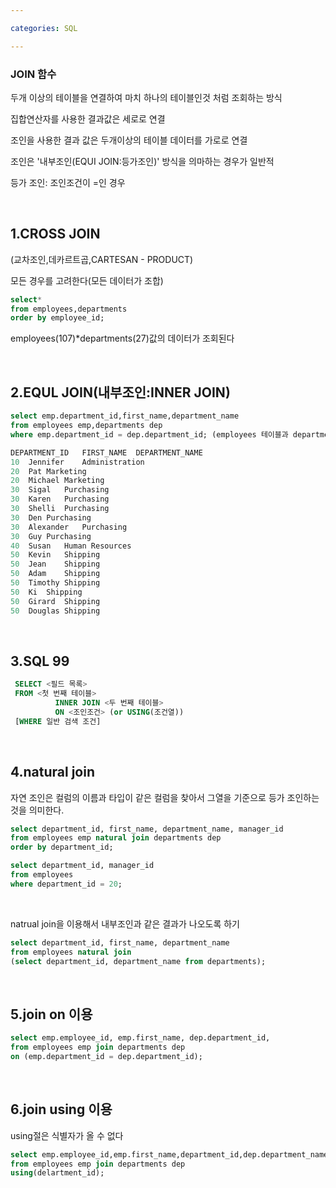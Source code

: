 ```yaml
---

categories: SQL

---
```



### JOIN 함수

두개 이상의 테이블을 연결하여 마치 하나의 테이블인것 처럼 조회하는 방식

집합연산자를 사용한 결과값은 세로로 연결

조인을 사용한 결과 값은 두개이상의 테이블 데이터를 가로로 연결

조인은 '내부조인(EQUI JOIN:등가조인)' 방식을 의마하는 경우가 일반적

등가 조인: 조인조건이 =인 경우

&nbsp;


1.CROSS JOIN
---

(교차조인,데카르트곱,CARTESAN - PRODUCT)

모든 경우를 고려한다(모든 데이터가 조합)
 
```sql
select*
from employees,departments
order by employee_id;

```
employees(107)*departments(27)값의 데이터가 조회된다


&nbsp;


2.EQUL JOIN(내부조인:INNER JOIN)
---

```sql
select emp.department_id,first_name,department_name
from employees emp,departments dep
where emp.department_id = dep.department_id; (employees 테이블과 department 테이블에 같은 컬럼)
```

```sql
DEPARTMENT_ID	FIRST_NAME	DEPARTMENT_NAME
10	Jennifer	Administration
20	Pat	Marketing
20	Michael	Marketing
30	Sigal	Purchasing
30	Karen	Purchasing
30	Shelli	Purchasing
30	Den	Purchasing
30	Alexander	Purchasing
30	Guy	Purchasing
40	Susan	Human Resources
50	Kevin	Shipping
50	Jean	Shipping
50	Adam	Shipping
50	Timothy	Shipping
50	Ki	Shipping
50	Girard	Shipping
50	Douglas	Shipping
```

 &nbsp;  

3.SQL 99 
---

```sql 
 SELECT <필드 목록>
 FROM <첫 번째 테이블>
          INNER JOIN <두 번째 테이블>
          ON <조인조건> (or USING(조건열))
 [WHERE 일반 검색 조건]
```

 &nbsp; 

4.natural join
---
자연 조인은 컬럼의 이름과 타입이 같은 컬럼을 찾아서 그열을 기준으로 등가 조인하는 것을 의미한다.

```sql
select department_id, first_name, department_name, manager_id
from employees emp natural join departments dep
order by department_id;
```
```sql
select department_id, manager_id
from employees
where department_id = 20;
```

 &nbsp;


natrual join을 이용해서 내부조인과 같은 결과가 나오도록 하기

```sql
select department_id, first_name, department_name
from employees natural join
(select department_id, department_name from departments);
```

 &nbsp; 
 
5.join on 이용
---

```sql
select emp.employee_id, emp.first_name, dep.department_id,
from employees emp join departments dep
on (emp.department_id = dep.department_id);
```

 &nbsp; 

6.join using 이용
---

using절은 식별자가 올 수 없다

```sql
select emp.employee_id,emp.first_name,department_id,dep.department_name
from employees emp join departments dep
using(delartment_id);
```






